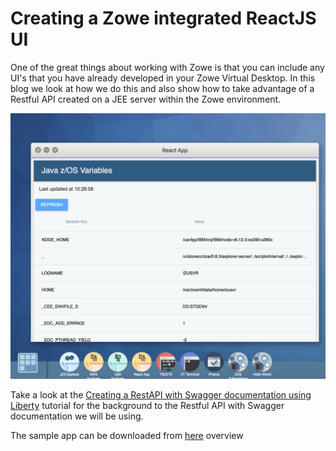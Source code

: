 # Creating a Zowe integrated ReactJS UI

One of the great things about working with Zowe is that you can include any UI's that you have already developed in your Zowe Virtual Desktop. In this blog we look at how we do this and also show how to take advantage of a Restful API created on a JEE server within the Zowe environment.

![](../images/samples/reactjs/overview.png)

Take a look at the [Creating a RestAPI with Swagger documentation using Liberty](https://zowe.github.io/docs-site/guides/libertyAPI.html) tutorial for the background to the Restful API with Swagger documentation we will be using.

The sample app can be downloaded from [here](https://github.ibm.com/ZoeExtenders/webui-scenarios/tree/master/basic-react) overview
